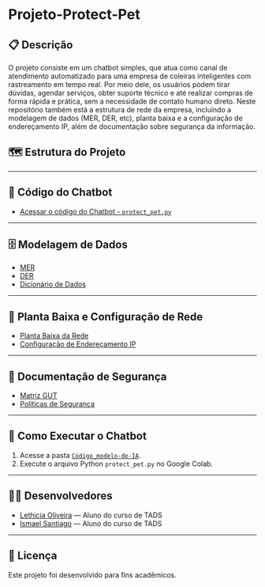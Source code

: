 # Projeto-Protect-Pet

## 📋 Descrição
O projeto consiste em um chatbot simples, que atua como canal de atendimento automatizado para uma empresa de coleiras inteligentes com rastreamento em tempo real. 
Por meio dele, os usuários podem tirar dúvidas, agendar serviços, obter suporte técnico e até realizar compras de forma rápida e prática, sem a necessidade de contato humano direto.
Neste repositório também está a estrutura de rede da empresa, incluindo a modelagem de dados (MER, DER, etc), planta baixa e a configuração de endereçamento IP, além de documentação sobre segurança da informação.

## 🗺️ Estrutura do Projeto

---

## 🤖 Código do Chatbot

- [Acessar o código do Chatbot - `protect_pet.py`](./Código_modelo-de-IA/protect_pet.py)

---

## 🗄️ Modelagem de Dados

- [MER](./Modelagem_de_Dados/MER.png)
- [DER](./Modelagem_de_Dados/DER.png)
- [Dicionário de Dados](./Modelagem_de_Dados/Dicionário_de_Dados.pdf)

---

## 🏢 Planta Baixa e Configuração de Rede

- [Planta Baixa da Rede](./Planta_baixa-e-Configuração_de_IPs/Planta_baixa.jpeg)
- [Configuração de Endereçamento IP](./Planta_baixa-e-Configuração_de_IPs/Configuração_de_IPS.png)

---

## 🔐 Documentação de Segurança

- [Matriz GUT](./Matriz_GUT-e-Políticas_de_Segurança/Matriz_GUT.png)
- [Políticas de Segurança](.Matriz_GUT-e-Políticas_de_Segurança/Políticas_de_Segurança.pdf)

---

## 🚀 Como Executar o Chatbot

1. Acesse a pasta [`Código_modelo-de-IA`](./Código_modelo-de-IA/protect_pet.py).
2. Execute o arquivo Python `protect_pet.py` no Google Colab.

---

## 👨‍💻 Desenvolvedores

- [Lethicia Oliveira](https://github.com/LethiciaOliveira) — Aluno do curso de TADS
- [Ismael Santiago](https://github.com/Ismaelsantiago37) — Aluno do curso de TADS

---

## 📝 Licença

Este projeto foi desenvolvido para fins acadêmicos.




